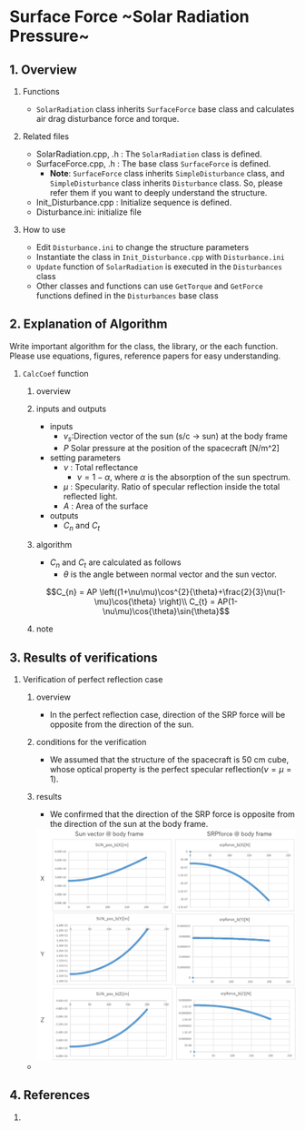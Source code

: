 # Surface Force ~Solar Radiation Pressure~

## 1.  Overview

1. Functions
   
   - `SolarRadiation` class inherits `SurfaceForce` base class and calculates air drag disturbance force and torque. 
2. Related files

   - SolarRadiation.cpp, .h : The `SolarRadiation` class is defined.
   - SurfaceForce.cpp, .h : The base class `SurfaceForce` is defined.
     - **Note**: `SurfaceForce` class inherits `SimpleDisturbance` class, and `SimpleDisturbance` class inherits `Disturbance` class. So, please refer them if you want to deeply understand the structure.
   - Init_Disturbance.cpp : Initialize sequence is defined.
   - Disturbance.ini: initialize file
3. How to use

   - Edit `Disturbance.ini` to change the structure parameters 
   - Instantiate the class in `Init_Disturbance.cpp` with `Disturbance.ini`
   - `Update` function of `SolarRadiation` is executed in the `Disturbances` class
   - Other classes and functions can use `GetTorque` and `GetForce` functions defined in the `Disturbances` base class

## 2. Explanation of Algorithm

  Write important algorithm for the class, the library, or the each function. Please use equations, figures, reference papers for easy understanding.

1. `CalcCoef` function

   1. overview

   2. inputs and outputs

      - inputs
        - $`v_{s}`$:Direction vector of the sun (s/c -> sun) at the body frame
        - $`P`$ Solar pressure at the position of the spacecraft [N/m^2]
      - setting parameters
        - $`\nu`$ : Total reflectance
          - $`\nu = 1-\alpha`$, where $`\alpha`$ is the absorption of the sun spectrum.
        - $`\mu`$ : Specularity. Ratio of specular reflection inside the total reflected light.
        - $`A`$ : Area of the surface
      - outputs
        -  $`C_{n}`$ and $`C_{t}`$

   3. algorithm

      - $`C_{n}`$ and $`C_{t}`$ are calculated as follows
        - $`\theta`$ is the angle between normal vector and the sun vector.

      ```math
      C_{n} = AP \left((1+\nu\mu)\cos^{2}{\theta}+\frac{2}{3}\nu(1-\mu)\cos{\theta} \right)\\
      C_{t} = AP(1-\nu\mu)\cos{\theta}\sin{\theta}
      ```

   4. note


## 3. Results of verifications

1. Verification of perfect reflection case
   1. overview
      
      - In the perfect reflection case, direction of the SRP force will be opposite from the direction of the sun.
   2. conditions for the verification
      - We assumed that the structure of the spacecraft is 50 cm cube, whose optical property is the perfect specular reflection($`\nu=\mu=1`$). 
   3. results

      - We confirmed that the direction of the SRP force is opposite from the direction of the sun at the body frame.

      <img src="./figs/SRP_result_1.jpg" alt="SummaryCalculationTime" style="zoom: 70%;" />
    - 

## 4. References

1. 